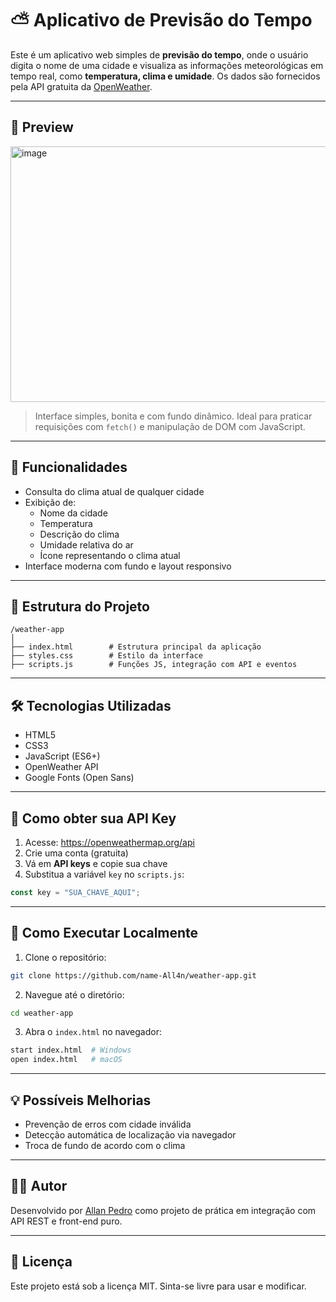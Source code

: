 # ⛅ Aplicativo de Previsão do Tempo

Este é um aplicativo web simples de **previsão do tempo**, onde o usuário digita o nome de uma cidade e visualiza as informações meteorológicas em tempo real, como **temperatura, clima e umidade**. Os dados são fornecidos pela API gratuita da [OpenWeather](https://openweathermap.org/).

---

## 📸 Preview

<img width="685" height="409" alt="image" src="https://github.com/user-attachments/assets/54e1aaf4-a49d-4c3e-b2d1-4d3b66d5e54b" />

> Interface simples, bonita e com fundo dinâmico.
> Ideal para praticar requisições com `fetch()` e manipulação de DOM com JavaScript.

---

## 📌 Funcionalidades

- Consulta do clima atual de qualquer cidade
- Exibição de:
  - Nome da cidade
  - Temperatura
  - Descrição do clima
  - Umidade relativa do ar
  - Ícone representando o clima atual
- Interface moderna com fundo e layout responsivo

---

## 🧱 Estrutura do Projeto

```
/weather-app
│
├── index.html        # Estrutura principal da aplicação
├── styles.css        # Estilo da interface
├── scripts.js        # Funções JS, integração com API e eventos
```

---

## 🛠 Tecnologias Utilizadas

- HTML5
- CSS3
- JavaScript (ES6+)
- OpenWeather API
- Google Fonts (Open Sans)

---

## 🔑 Como obter sua API Key

1. Acesse: https://openweathermap.org/api
2. Crie uma conta (gratuita)
3. Vá em **API keys** e copie sua chave
4. Substitua a variável `key` no `scripts.js`:
```js
const key = "SUA_CHAVE_AQUI";
```

---

## 🚀 Como Executar Localmente

1. Clone o repositório:
```bash
git clone https://github.com/name-All4n/weather-app.git
```

2. Navegue até o diretório:
```bash
cd weather-app
```

3. Abra o `index.html` no navegador:
```bash
start index.html  # Windows
open index.html   # macOS
```

---

## 💡 Possíveis Melhorias

- Prevenção de erros com cidade inválida
- Detecção automática de localização via navegador
- Troca de fundo de acordo com o clima

---

## 👨‍💻 Autor

Desenvolvido por [Allan Pedro](https://github.com/name-All4n) como projeto de prática em integração com API REST e front-end puro.

---

## 📄 Licença

Este projeto está sob a licença MIT. Sinta-se livre para usar e modificar.
